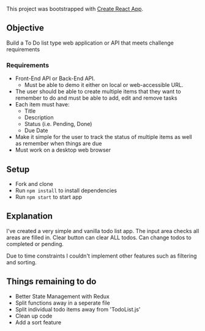 This project was bootstrapped with [Create React App](https://github.com/facebook/create-react-app).

## Objective 

Build a To Do list type web application or API that meets challenge requirements

### Requirements

- Front-End API or Back-End API. 
    - Must be able to demo it either on local or web-accessible URL.
- The user should be able to create multiple items that they want to remember to do and must be able to add, edit and remove tasks
- Each item must have:
    - Title
    - Description
    - Status (i.e. Pending, Done)
    - Due Date
- Make it simple for the user to track the status of multiple items as well as remember when things are due
- Must work on a desktop web browser

## Setup

- Fork and clone
- Run `npm install` to install dependencies
- Run `npm start` to start app

## Explanation 

I've created a very simple and vanilla todo list app.
The input area checks all areas are filled in.
Clear button can clear ALL todos.
Can change todos to completed or pending.

Due to time constraints I couldn't implement other features such as filtering and sorting.

## Things remaining to do 

- Better State Management with Redux
- Split functions away in a seperate file
- Split individual todo items away from 'TodoList.js'
- Clean up code
- Add a sort feature
